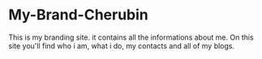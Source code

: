# My-Brand-Cherubin

This is my branding site. it contains all
the informations about me. On this site you'll find
who i am, what i do, my contacts and all of my blogs.
